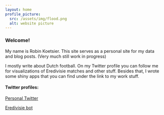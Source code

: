 ```yaml
---
layout: home 
profile_picture:
  src: /assets/img/flood.png
  alt: website picture
---
```




### Welcome! 
 

My name is Robin Koetsier. This site serves as a personal site for my data and blog posts. (Very much still work in progress)
   
 <p> 
I mostly write about Dutch football.
On my Twitter profile you can follow me for visualizations of Eredivisie matches and other stuff. 
Besides that, I wrote some shiny apps that you can find under the link to my work stuff.
 

</p>

#### Twitter profiles:

<a href="https://www.twitter.com/RobinWilhelmus">Personal Twitter</a> 

<a href="https://www.twitter.com/EredivisiePlots">Eredivisie bot</a> 
